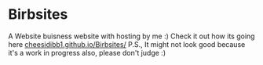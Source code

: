 # Birbsites
A Website buisness website with hosting by me :)
Check it out how its going here  [cheesidibb1.github.io/Birbsites/](cheesidibb1.github.io/Birbsites/) P.S., It might not look good because it's a work in progress also, please don't judge :)

